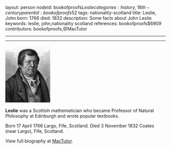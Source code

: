 layout: person
nodeid: bookofproofs$Leslie
categories: history,18th-century
parentid: bookofproofs$52
tags: nationality-scotland
title: Leslie, John
born: 1766
died: 1832
description: Some facts about John Leslie
keywords: leslie, john,nationality scotland
references: bookofproofs$6909
contributors: bookofproofs,@MacTutor

---


---

![Leslie.jpg](https://github.com/bookofproofs/bookofproofs.github.io/blob/main/_sources/_assets/images/portraits/Leslie.jpg?raw=true)

**Leslie** was a Scottish mathematician who became Professor of Natural Philosophy at Edinburgh and wrote popular textbooks.

Born 17 April 1766 Largo, Fife, Scotland. Died 3 November 1832 Coates (near Largo), Fife, Scotland.


View full biography at [MacTutor](https://mathshistory.st-andrews.ac.uk/Biographies/Leslie/).